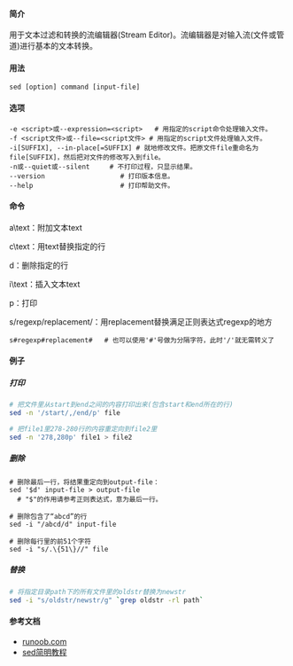 #### 简介

用于文本过滤和转换的流编辑器(Stream Editor)。流编辑器是对输入流(文件或管道)进行基本的文本转换。


#### 用法

```
sed [option] command [input-file]
```



#### 选项

```
-e <script>或--expression=<script>	# 用指定的script命令处理输入文件。
-f <script文件>或--file=<script文件>	# 用指定的script文件处理输入文件。
-i[SUFFIX], --in-place[=SUFFIX]	# 就地修改文件。把原文件file重命名为file[SUFFIX]，然后把对文件的修改写入到file。
-n或--quiet或--silent		# 不打印过程，只显示结果。
--version					# 打印版本信息。
--help						# 打印帮助文件。
```

#### 命令

  a\text：附加文本text

  c\text：用text替换指定的行  

  d：删除指定的行

  i\text：插入文本text

  p：打印

  s/regexp/replacement/：用replacement替换满足正则表达式regexp的地方

```
s#regexp#replacement#	# 也可以使用'#'号做为分隔字符，此时'/'就无需转义了
```



#### 例子

##### 打印

```bash
# 把文件里从start到end之间的内容打印出来(包含start和end所在的行)
sed -n '/start/,/end/p' file

# 把file1里278-280行的内容重定向到file2里
sed -n '278,280p' file1 > file2
```



##### 删除

  ```shell
# 删除最后一行，将结果重定向到output-file：  
sed '$d' input-file > output-file  
	# "$"的作用请参考正则表达式，意为最后一行。
	
# 删除包含了“abcd”的行
sed -i "/abcd/d" input-file
  
# 删除每行里的前51个字符
sed -i "s/.\{51\}//" file

  ```

##### 替换

```bash
# 将指定目录path下的所有文件里的oldstr替换为newstr
sed -i "s/oldstr/newstr/g" `grep oldstr -rl path`
```



#### 参考文档

- [runoob.com](http://www.runoob.com/linux/linux-comm-sed.html)
- [sed简明教程](https://coolshell.cn/articles/9104.html)